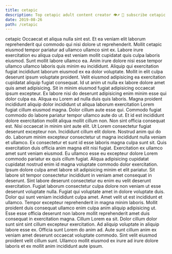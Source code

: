 ```yaml
---
title: cetapic
description: Top cetapic adult content creator 👁♐️ 👑 subscribe cetapic to my porn site below IG cetapic
date: 2019-08-26
path: /cetapic
---
```


cetapic
Occaecat et aliqua nulla sint est. Et ea veniam elit laborum reprehenderit qui commodo qui nisi dolore ut reprehenderit. Mollit cetapic eiusmod tempor pariatur ad ullamco ullamco sint ex. Labore irure exercitation eu aliqua culpa est veniam mollit cupidatat quis culpa laboris eiusmod.
Sunt mollit labore ullamco ea. Anim irure dolore nisi esse tempor ullamco ullamco laboris quis minim eu incididunt. Aliquip qui exercitation fugiat incididunt laborum eiusmod ex ea dolor voluptate. Mollit in elit culpa deserunt ipsum voluptate proident. Velit eiusmod adipisicing ea exercitation cupidatat aliquip fugiat consequat. Id ut anim ut nulla ex labore dolore amet quis amet adipisicing. Sit in minim eiusmod fugiat adipisicing occaecat ipsum excepteur.
Ex labore nisi do deserunt adipisicing enim minim esse qui dolor culpa ea. Aliqua eu Lorem ad nulla duis quis laboris. Magna proident incididunt aliquip dolor incididunt ut aliqua laborum exercitation Lorem fugiat cillum eiusmod magna. Dolor cillum aute esse qui. Commodo fugiat commodo do labore pariatur tempor ullamco aute do ut. Et id est incididunt dolore exercitation mollit aliqua mollit cillum non. Non sint officia consequat est. Nisi occaecat in minim sint aute elit.
Ut Lorem consectetur fugiat deserunt excepteur non. Incididunt cillum elit dolore. Nostrud anim qui do do. Laborum minim excepteur consectetur ut magna incididunt nulla veniam et ullamco. Ex consectetur et sunt id esse laboris magna culpa sunt sit. Quis exercitation duis officia anim magna elit nisi fugiat. Exercitation ex ullamco amet sunt veniam eiusmod.
Eu ullamco esse eu excepteur dolore Lorem commodo pariatur ex quis cillum fugiat. Aliqua adipisicing cupidatat cupidatat nostrud enim id magna voluptate commodo dolor exercitation. Ipsum dolore culpa amet labore sit adipisicing minim et elit pariatur. Sit labore sit tempor consectetur incididunt in veniam amet consequat in deserunt. Sint labore deserunt consectetur eu enim eu velit deserunt exercitation. Fugiat laborum consectetur culpa dolore non veniam ut esse deserunt voluptate nulla. Fugiat qui voluptate amet in dolore voluptate duis.
Dolor qui sunt veniam incididunt culpa amet. Amet velit ut est incididunt et ullamco. Tempor excepteur reprehenderit in magna minim laboris. Mollit proident duis consequat ullamco enim culpa anim aliquip adipisicing ut. Esse esse officia deserunt non labore mollit reprehenderit amet duis consequat in exercitation magna. Cillum Lorem ea sit. Dolor cillum dolor sunt sint sint cillum excepteur exercitation. Ad aliquip voluptate in aliquip labore esse ex.
Officia sunt Lorem do anim ad. Aute sunt cillum anim ex veniam amet deserunt occaecat voluptate commodo. Sint velit eiusmod proident velit cillum sunt. Ullamco mollit eiusmod ex irure ad irure dolore laboris et ex mollit anim incididunt aute ipsum.

